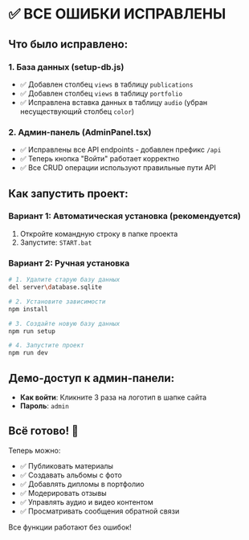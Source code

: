 # ✅ ВСЕ ОШИБКИ ИСПРАВЛЕНЫ

## Что было исправлено:

### 1. База данных (setup-db.js)
- ✅ Добавлен столбец `views` в таблицу `publications`
- ✅ Добавлен столбец `views` в таблицу `portfolio`
- ✅ Исправлена вставка данных в таблицу `audio` (убран несуществующий столбец `color`)

### 2. Админ-панель (AdminPanel.tsx)
- ✅ Исправлены все API endpoints - добавлен префикс `/api`
- ✅ Теперь кнопка "Войти" работает корректно
- ✅ Все CRUD операции используют правильные пути API

## Как запустить проект:

### Вариант 1: Автоматическая установка (рекомендуется)
1. Откройте командную строку в папке проекта
2. Запустите: `START.bat`

### Вариант 2: Ручная установка
```bash
# 1. Удалите старую базу данных
del server\database.sqlite

# 2. Установите зависимости
npm install

# 3. Создайте новую базу данных
npm run setup

# 4. Запустите проект
npm run dev
```

## Демо-доступ к админ-панели:
- **Как войти**: Кликните 3 раза на логотип в шапке сайта
- **Пароль**: `admin`

## Всё готово! 🎉
Теперь можно:
- ✅ Публиковать материалы
- ✅ Создавать альбомы с фото
- ✅ Добавлять дипломы в портфолио
- ✅ Модерировать отзывы
- ✅ Управлять аудио и видео контентом
- ✅ Просматривать сообщения обратной связи

Все функции работают без ошибок!
